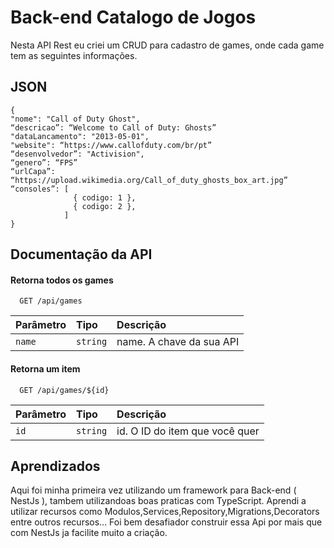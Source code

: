
# Back-end Catalogo de Jogos

Nesta API Rest eu criei um CRUD para cadastro de games,
onde cada game tem as seguintes informações.




## JSON
```
{
"nome": "Call of Duty Ghost",
“descricao”: “Welcome to Call of Duty: Ghosts”
"dataLancamento": "2013-05-01",
"website": “https://www.callofduty.com/br/pt”
“desenvolvedor”: "Activision",
“genero”: “FPS”
“urlCapa”: “https://upload.wikimedia.org/Call_of_duty_ghosts_box_art.jpg”
“consoles”: [
              { codigo: 1 },
              { codigo: 2 },
            ]
}
```

## Documentação da API

#### Retorna todos os games

```http
  GET /api/games
```

| Parâmetro   | Tipo       | Descrição                           |
| :---------- | :--------- | :---------------------------------- |
| `name` | `string` | name. A chave da sua API |

#### Retorna um item

```http
  GET /api/games/${id}
```

| Parâmetro   | Tipo       | Descrição                                   |
| :---------- | :--------- | :------------------------------------------ |
| `id`      | `string` | id. O ID do item que você quer |



## Aprendizados

Aqui foi minha primeira vez utilizando um framework para Back-end ( NestJs ), tambem utilizandoas boas praticas com TypeScript. Aprendi a utilizar recursos como Modulos,Services,Repository,Migrations,Decorators entre outros recursos... Foi bem desafiador construir essa Api por mais que com NestJs ja facilite muito a criação.
